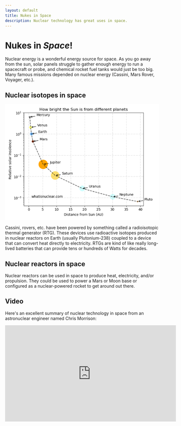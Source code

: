 ```yaml
---
layout: default
title: Nukes in Space
description: Nuclear technology has great uses in space.
---
```


<div class="row">
<div class="col-md-8" markdown="1">

# Nukes in *Space*! 

Nuclear energy is a wonderful energy source for space. As you go away from the
sun, solar panels struggle to gather enough energy to run a spacecraft or
probe, and chemical rocket fuel tanks would just be too big.  Many famous
missions depended on nuclear energy (Cassini, Mars Rover, Voyager, etc.). 

## Nuclear isotopes in space

<img class="img-responsive" src="/img/solar-system-insolence.png" alt="Solar system sun" title="Solar system sun" /> 

Cassini, rovers, etc. have been powered by something called a radioisotopic
thermal generator (RTG). These devices use radioactive isotopes produced in
nuclear reactors on Earth (usually Plutonium-238) coupled to a device that can
convert heat directly to electricity. RTGs are kind of like really long-lived
batteries that can provide tens or hundreds of Watts for decades. 

## Nuclear reactors in space
Nuclear reactors can be used in space to produce heat, electricity, and/or
propulsion. They could be used to power a Mars or Moon base or configured as a
nuclear-powered rocket to get around out there. 

## Video

Here's an excellent summary of nuclear technology in space from an
astronuclear engineer named Chris Morrison:

<iframe width="560" height="315" src="https://www.youtube.com/embed/39LGrJkDmho" frameborder="0" allow="autoplay; encrypted-media" allowfullscreen></iframe>
